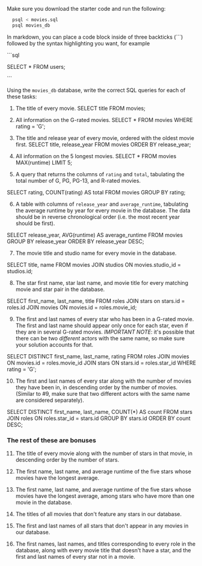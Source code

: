 Make sure you download the starter code and run the following:

```sh
  psql < movies.sql
  psql movies_db
```

In markdown, you can place a code block inside of three backticks (```) followed by the syntax highlighting you want, for example

\```sql

SELECT \* FROM users;

\```

Using the `movies_db` database, write the correct SQL queries for each of these tasks:

1.  The title of every movie.
SELECT title FROM movies;

2.  All information on the G-rated movies.
SELECT * FROM movies WHERE rating = 'G';


3.  The title and release year of every movie, ordered with the
    oldest movie first.
SELECT title, release_year FROM movies ORDER BY release_year;

4.  All information on the 5 longest movies.
SELECT * FROM movies MAX(runtime) LIMIT 5;

5.  A query that returns the columns of `rating` and `total`, tabulating the total number of G, PG, PG-13, and R-rated movies.

SELECT rating, COUNT(rating) AS total FROM movies GROUP BY rating;


6.  A table with columns of `release_year` and `average_runtime`,
    tabulating the average runtime by year for every movie in the database. The data should be in reverse chronological order (i.e. the most recent year should be first).

SELECT release_year, AVG(runtime) AS average_runtime FROM movies GROUP BY release_year ORDER BY release_year DESC;

7.  The movie title and studio name for every movie in the
    database.

SELECT title, name FROM movies JOIN studios ON movies.studio_id = studios.id;

8.  The star first name, star last name, and movie title for every
    matching movie and star pair in the database.

SELECT first_name, last_name, title FROM roles JOIN stars on stars.id = roles.id JOIN movies ON movies.id = roles.movie_id;

9.  The first and last names of every star who has been in a G-rated movie. The first and last name should appear only once for each star, even if they are in several G-rated movies. *IMPORTANT NOTE*: it's possible that there can be two *different* actors with the same name, so make sure your solution accounts for that.

SELECT DISTINCT first_name, last_name, rating FROM roles JOIN movies ON movies.id = roles.movie_id JOIN stars ON stars.id = roles.star_id WHERE rating = 'G';

10. The first and last names of every star along with the number
    of movies they have been in, in descending order by the number of movies. (Similar to #9, make sure
    that two different actors with the same name are considered separately).

SELECT DISTINCT first_name, last_name, COUNT(*) AS count FROM stars JOIN roles ON roles.star_id = stars.id GROUP BY stars.id ORDER BY count DESC;

### The rest of these are bonuses

11. The title of every movie along with the number of stars in
    that movie, in descending order by the number of stars.

12. The first name, last name, and average runtime of the five
    stars whose movies have the longest average.

13. The first name, last name, and average runtime of the five
    stars whose movies have the longest average, among stars who have more than one movie in the database.

14. The titles of all movies that don't feature any stars in our
    database.

15. The first and last names of all stars that don't appear in any movies in our database.

16. The first names, last names, and titles corresponding to every
    role in the database, along with every movie title that doesn't have a star, and the first and last names of every star not in a movie.
